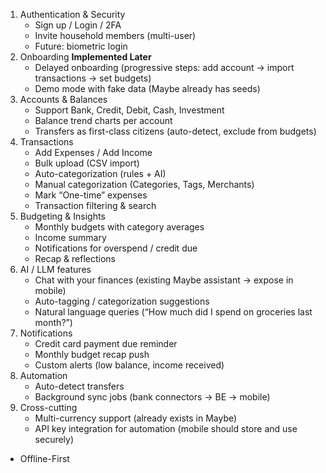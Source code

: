 1. Authentication & Security
    *   Sign up / Login / 2FA
    *   Invite household members (multi-user)
    *   Future: biometric login
2. Onboarding **Implemented Later**
    *   Delayed onboarding (progressive steps: add account → import transactions → set budgets)
    *   Demo mode with fake data (Maybe already has seeds)
3. Accounts & Balances
    *   Support Bank, Credit, Debit, Cash, Investment
    *   Balance trend charts per account
    *   Transfers as first-class citizens (auto-detect, exclude from budgets)
4. Transactions
    *   Add Expenses / Add Income
    *   Bulk upload (CSV import)
    *   Auto-categorization (rules + AI)
    *   Manual categorization (Categories, Tags, Merchants)
    *   Mark “One-time” expenses
    *   Transaction filtering & search
5. Budgeting & Insights
    *   Monthly budgets with category averages
    *   Income summary
    *   Notifications for overspend / credit due
    *   Recap & reflections
6. AI / LLM features
    *   Chat with your finances (existing Maybe assistant → expose in mobile)
    *   Auto-tagging / categorization suggestions
    *   Natural language queries (“How much did I spend on groceries last month?”)
7. Notifications
    *   Credit card payment due reminder
    *   Monthly budget recap push
    *   Custom alerts (low balance, income received)
8. Automation
    *   Auto-detect transfers
    *   Background sync jobs (bank connectors → BE → mobile)
9. Cross-cutting
    *   Multi-currency support (already exists in Maybe)
    *   API key integration for automation (mobile should store and use securely)
*   Offline-First